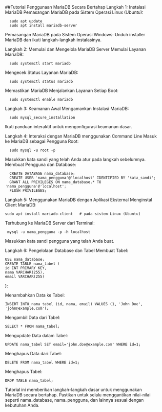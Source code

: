 
  ##Tutorial Penggunaan MariaDB Secara Bertahap
  Langkah 1: Instalasi MariaDB
  Pemasangan MariaDB pada Sistem Operasi Linux (Ubuntu):

      sudo apt update
      sudo apt install mariadb-server

 Pemasangan MariaDB pada Sistem Operasi Windows:
 Unduh installer MariaDB dan ikuti langkah-langkah instalasinya.

 Langkah 2: Memulai dan Mengelola MariaDB Server
 Memulai Layanan MariaDB:

      sudo systemctl start mariadb

 Mengecek Status Layanan MariaDB:
   
      sudo systemctl status mariadb

Memastikan MariaDB Menjalankan Layanan Setiap Boot:

      sudo systemctl enable mariadb

Langkah 3: Keamanan Awal
Mengamankan Instalasi MariaDB:
 
      sudo mysql_secure_installation

Ikuti panduan interaktif untuk mengonfigurasi keamanan dasar.

Langkah 4: Interaksi dengan MariaDB menggunakan Command Line
Masuk ke MariaDB sebagai Pengguna Root:
 
      sudo mysql -u root -p

Masukkan kata sandi yang telah Anda atur pada langkah sebelumnya.
Membuat Pengguna dan Database:
  
      CREATE DATABASE nama_database;
      CREATE USER 'nama_pengguna'@'localhost' IDENTIFIED BY 'kata_sandi';
      GRANT ALL PRIVILEGES ON nama_database.* TO 'nama_pengguna'@'localhost';
      FLUSH PRIVILEGES;

Langkah 5: Menggunakan MariaDB dengan Aplikasi Eksternal
Menginstal Client MariaDB:
   
    sudo apt install mariadb-client   # pada sistem Linux (Ubuntu)

Terhubung ke MariaDB Server dari Terminal:
   
     mysql -u nama_pengguna -p -h localhost

Masukkan kata sandi pengguna yang telah Anda buat.

Langkah 6: Pengelolaan Database dan Tabel
Membuat Tabel:
  
    USE nama_database;
    CREATE TABLE nama_tabel (
    id INT PRIMARY KEY,
    nama VARCHAR(255),
    email VARCHAR(255)
 );

Menambahkan Data ke Tabel:
 
    INSERT INTO nama_tabel (id, nama, email) VALUES (1, 'John Doe', 'john@example.com');
  
Mengambil Data dari Tabel:
 
    SELECT * FROM nama_tabel;

Mengupdate Data dalam Tabel:
 
    UPDATE nama_tabel SET email='john.doe@example.com' WHERE id=1;

Menghapus Data dari Tabel:
 
    DELETE FROM nama_tabel WHERE id=1;

Menghapus Tabel:
 
    DROP TABLE nama_tabel;

Tutorial ini memberikan langkah-langkah dasar untuk menggunakan MariaDB secara bertahap. Pastikan untuk selalu menggantikan nilai-nilai seperti nama_database, nama_pengguna, dan lainnya sesuai dengan kebutuhan Anda.





